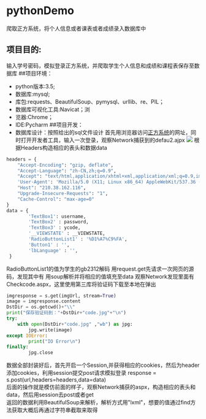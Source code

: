 # pythonDemo
爬取正方系统，将个人信息或者课表或者成绩录入数据库中
## 项目目的:
输入学号密码，模拟登录正方系统，并爬取学生个人信息和成绩和课程表保存至数据库
##项目环境：
* python版本:3.5;
* 数据库:mysql;
* 库包:requests、BeautifulSoup、pymysql、urllib、re、PIL；
* 数据库可视化工具:Navicat；浏
* 览器:Chrome；
* IDE:Pycharm
##项目开发：
* 数据库设计：按照给出的sql文件设计
首先用浏览器访问[正方系统](http://210.38.162.116/(wk5amj45g5b5dh55roqgh445)/default2.aspx)的网址，同时打开开发者工具，输入一次登录，观察Network捕获到的defau2.ajpx
![](https://github.com/Decherish/pythonDemo/raw/master/picture1.png)
根据Headers构造相应的表头和数据data
```python
headers = {
    "Accept-Encoding": "gzip, deflate",
    "Accept-Language": "zh-CN,zh;q=0.9",
    "Accept": "text/html,application/xhtml+xml,application/xml;q=0.9,image/webp,image/apng,*/*;q=0.8",
    'User-Agent': 'Mozilla/5.0 (X11; Linux x86_64) AppleWebKit/537.36 (KHTML, like Gecko) Chrome/57.0.2987.133 Safari/537.36',
    "Host": "210.38.162.116",
    "Upgrade-Insecure-Requests": "1",
    "Cache-Control": "max-age=0"
}
data = {
        'TextBox1': username,
        'TextBox2' : password,
        'TextBox3' : ycode,
        '__VIEWSTATE' : __VIEWSTATE,
        'RadioButtonList1' : '%D1%A7%C9%FA',
        'Button1' : '',
        'lbLanguage' : '',
 }
```
RadioButtonList1的值为学生的gb2312解码
用request.get先请求一次网页的源码，发现其中有
<input type="hidden" name="__VIEWSTATE" value="dDwtMTg3MTM5OTI5MTs7PjJ06Q8x0sjwFTIugwoEgtaDQze7">
用soup解析并将相应的值填充至data
观察Network发现里面有Checkcode.aspx，这里使用第三库将验证码下载至本地在弹出
```python
imgresponse = s.get(imgUrl, stream=True)
image = imgresponse.content
DstDir = os.getcwd()+"\\"
print("保存验证码到："+DstDir+"code.jpg"+"\n")
try:
    with open(DstDir+"code.jpg" ,"wb") as jpg:
        jpg.write(image)
except IOError:
        print("IO Error\n")
finally:
        jpg.close
```
数据全部封装好后，首先开启一个Session,并获得相应的cookies，然后为header添加cookies，利用session提交post请求模拟登录
response = s.post(url,headers=headers,data=data)
<br>后面的操作就是模仿前面的样子，观察Network捕获的aspx，构造相应的表头和data，然后用session去post或者get
<br>返回的数据利用BeautifulSoup来解析，解析方式用"lxml"，想要的值通过find方法获取大概后再通过字符串截取来取得
